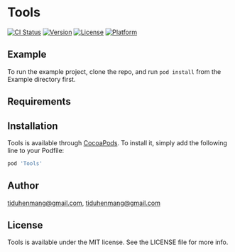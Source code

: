 # Tools

[![CI Status](https://img.shields.io/travis/tiduhenmang@gmail.com/Tools.svg?style=flat)](https://travis-ci.org/tiduhenmang@gmail.com/Tools)
[![Version](https://img.shields.io/cocoapods/v/Tools.svg?style=flat)](https://cocoapods.org/pods/Tools)
[![License](https://img.shields.io/cocoapods/l/Tools.svg?style=flat)](https://cocoapods.org/pods/Tools)
[![Platform](https://img.shields.io/cocoapods/p/Tools.svg?style=flat)](https://cocoapods.org/pods/Tools)

## Example

To run the example project, clone the repo, and run `pod install` from the Example directory first.

## Requirements

## Installation

Tools is available through [CocoaPods](https://cocoapods.org). To install
it, simply add the following line to your Podfile:

```ruby
pod 'Tools'
```

## Author

tiduhenmang@gmail.com, tiduhenmang@gmail.com

## License

Tools is available under the MIT license. See the LICENSE file for more info.

